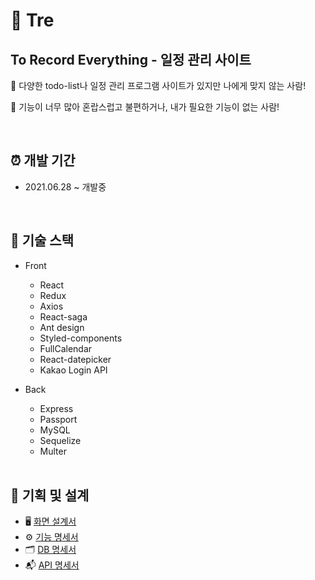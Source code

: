 # 📅 Tre 

## To Record Everything - 일정 관리 사이트
📌 다양한 todo-list나 일정 관리 프로그램 사이트가 있지만 나에게 맞지 않는 사람!


📌 기능이 너무 많아 혼랍스럽고 불편하거나, 내가 필요한 기능이 없는 사람!

<br>

## ⏰ 개발 기간
- 2021.06.28 ~ 개발중

<br>

## 🔨 기술 스택
- Front
  - React
  - Redux
  - Axios
  - React-saga
  - Ant design
  - Styled-components
  - FullCalendar
  - React-datepicker
  - Kakao Login API

- Back
  - Express
  - Passport
  - MySQL
  - Sequelize
  - Multer
  
  <br>
  
## 📄 기획 및 설계
 - 🖥 [화면 설계서](https://whimsical.com/tre-5wLaojqAbXzzNZWW5z2gqX)
 - ⚙ [기능 명세서](https://www.notion.so/difunto/ac01f0efd7eb4b35983bf17234bf0e5a)
 - 🗂 [DB 명세서](https://www.notion.so/difunto/DB-824da7f74d7640ae9dc1f1435f2fbf8a)
 - 📬 [API 명세서](https://difunto.notion.site/API-84e36242c67443ddad2ec61d02162780)
